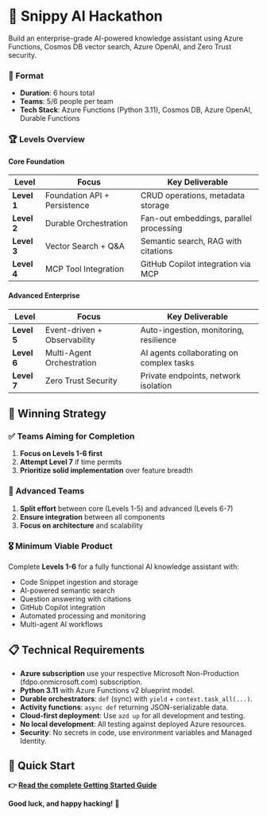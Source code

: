# 🎯 Snippy AI Hackathon

Build an enterprise-grade AI-powered knowledge assistant using Azure Functions, Cosmos DB vector search, Azure OpenAI, and Zero Trust security.

### 🎯 Format
- **Duration**: 6 hours total
- **Teams**: 5/6 people per team
- **Tech Stack**: Azure Functions (Python 3.11), Cosmos DB, Azure OpenAI, Durable Functions

### 🏆 Levels Overview

#### Core Foundation
| Level | Focus | Key Deliverable |
|-------|--------|-----------------|
| **Level 1** | Foundation API + Persistence | CRUD operations, metadata storage |
| **Level 2** | Durable Orchestration | Fan-out embeddings, parallel processing |
| **Level 3** | Vector Search + Q&A | Semantic search, RAG with citations |
| **Level 4** | MCP Tool Integration | GitHub Copilot integration via MCP |

#### Advanced Enterprise
| Level | Focus | Key Deliverable |
|-------|--------|-----------------|
| **Level 5** | Event-driven + Observability | Auto-ingestion, monitoring, resilience |
| **Level 6** | Multi-Agent Orchestration | AI agents collaborating on complex tasks |
| **Level 7** | Zero Trust Security | Private endpoints, network isolation |

## 🎯 Winning Strategy

### ✅ Teams Aiming for Completion
1. **Focus on Levels 1-6 first**
2. **Attempt Level 7** if time permits
3. **Prioritize solid implementation** over feature breadth

### 🚀 Advanced Teams
1. **Split effort** between core (Levels 1-5) and advanced (Levels 6-7)
2. **Ensure integration** between all components
3. **Focus on architecture** and scalability

### 🎖️ Minimum Viable Product
Complete **Levels 1-6** for a fully functional AI knowledge assistant with:
- Code Snippet ingestion and storage
- AI-powered semantic search
- Question answering with citations
- GitHub Copilot integration
- Automated processing and monitoring
- Multi-agent AI workflows

## 📋 Technical Requirements

- **Azure subscription** use your respective Microsoft Non-Production (fdpo.onmicrosoft.com) subscription.
- **Python 3.11** with Azure Functions v2 blueprint model.
- **Durable orchestrators**: `def` (sync) with `yield` + `context.task_all(...)`.
- **Activity functions**: `async def` returning JSON-serializable data.
- **Cloud-first deployment**: Use `azd up` for all development and testing.
- **No local development**: All testing against deployed Azure resources.
- **Security**: No secrets in code, use environment variables and Managed Identity.

## 🚀 Quick Start

**👉 [Read the complete Getting Started Guide](./02-GETTING-STARTED.md)**

**Good luck, and happy hacking!** 🚀
